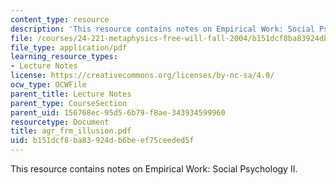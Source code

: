 ```yaml
---
content_type: resource
description: 'This resource contains notes on Empirical Work: Social Psychology II.'
file: /courses/24-221-metaphysics-free-will-fall-2004/b151dcf8ba83924db6beef75ceeded5f_agr_frm_illusion.pdf
file_type: application/pdf
learning_resource_types:
- Lecture Notes
license: https://creativecommons.org/licenses/by-nc-sa/4.0/
ocw_type: OCWFile
parent_title: Lecture Notes
parent_type: CourseSection
parent_uid: 156768ec-95d5-6b79-f8ae-343934599960
resourcetype: Document
title: agr_frm_illusion.pdf
uid: b151dcf8-ba83-924d-b6be-ef75ceeded5f
---
```

This resource contains notes on Empirical Work: Social Psychology II.